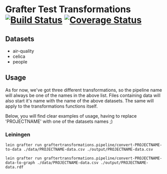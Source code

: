 # Grafter Test Transformations [![Build Status](https://travis-ci.org/xaabi6/GrafterTransformations.svg?branch=feature-create-tests)](https://travis-ci.org/xaabi6/GrafterTransformations) [![Coverage Status](https://coveralls.io/repos/github/xaabi6/GrafterTransformations/badge.svg?branch=feature-create-tests)](https://coveralls.io/github/xaabi6/GrafterTransformations?branch=feature-create-tests)

## Datasets
- air-quality
- celica
- people

## Usage

As for now, we've got three different transformations, so the pipeline name will always be one of the names in the above list. Files containing data will also start it's name with the name of the above datasets. The same will apply to the transformations functions itself.

Below, you will find clear examples of usage, having to replace 'PROJECTNAME' with one of the datasets names ;)

### Leiningen

`lein grafter run graftertransformations.pipeline/convert-PROJECTNAME-to-data ./data/PROJECTNAME-data.csv ./output/PROJECTNAME-data.csv`

`lein grafter run graftertransformations.pipeline/convert-PROJECTNAME-data-to-graph ./data/PROJECTNAME-data.csv ./output/PROJECTNAME-data.rdf`
